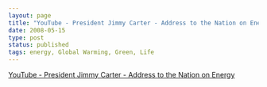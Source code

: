 ```yaml
---
layout: page
title: "YouTube - President Jimmy Carter - Address to the Nation on Energy"
date: 2008-05-15
type: post
status: published
tags: energy, Global Warming, Green, Life
---
```




[YouTube - President Jimmy Carter - Address to the Nation on Energy](http://www.youtube.com/watch?v=-tPePpMxJaA&eurl=http://bsalert.com/news/2310/Jimmy_Carters_Proposed_Energy_Policy_In_1977.html)
